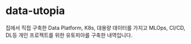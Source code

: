 # data-utopia
집에서 직접 구축한 Data Platform, K8s, 대용량 데이터를 가지고 MLOps, CI/CD, DL등 개인 프로젝트를 위한 유토피아를 구축한 내역입니다.
